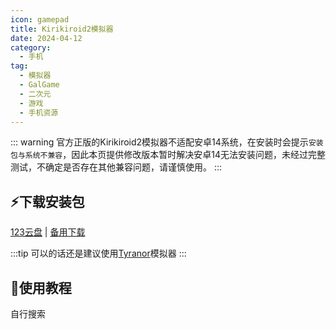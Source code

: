 ```yaml
---
icon: gamepad
title: Kirikiroid2模拟器
date: 2024-04-12
category:
  - 手机
tag:
  - 模拟器
  - GalGame
  - 二次元
  - 游戏
  - 手机资源
---
```


<!-- more -->

::: warning
官方正版的Kirikiroid2模拟器不适配安卓14系统，在安装时会提示`安装包与系统不兼容`，因此本页提供修改版本暂时解决安卓14无法安装问题，未经过完整测试，不确定是否存在其他兼容问题，请谨慎使用。
:::

## ⚡下载安装包

[123云盘](https://www.123pan.com/s/4vaiVv-FRpzH.html) | [备用下载](/apk/Kirikiroid2_1.3.9.apk)

:::tip
可以的话还是建议使用[Tyranor](tyranor.md)模拟器
:::

## 🌱使用教程

自行搜索
<BiliBili bvid="BV1Ry4y1j7WX" />

<!-- @include: ./crack.md{31-} -->
